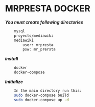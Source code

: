 # MRPRESTA DOCKER

***You must create following directories***

```sh
    mysql
    proyects/mediawiki
	mediawiki
		user: mrpresta
		psw: mr_prersta
```
***install***

```sh
    docker
    docker-compose
```

***Initialize***

```sh
    In the main directory run this:
    sudo docker-compose build
    sudo docker-compose up -d
```
